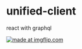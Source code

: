 # unified-client

react with graphql

<a href="https://imgflip.com/gif/4rwgmb"><img src="https://imgflip.com/gif/4rwgmb" title="made at imgflip.com"/></a>
